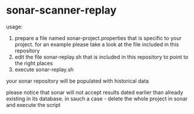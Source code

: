 # sonar-scanner-replay

usage:

1. prepare a file named sonar-project.properties that is specific to your project. for an example please take a look at the file included in this repository
2. edit the file sonar-replay.sh that is included in this repository to point to the right places
3. execute sonar-replay.sh

your sonar repository will be populated with historical data

please notice that sonar will not accept results dated earlier than already existing in its database. in sauch a case - delete the whole project in sonar and execute the script
